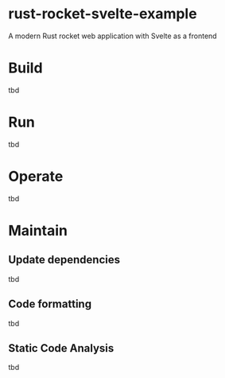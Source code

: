 # rust-rocket-svelte-example

A modern Rust rocket web application with Svelte as a frontend

# Build
tbd
# Run
tbd
# Operate
tbd
# Maintain
## Update dependencies
tbd
## Code formatting
tbd
## Static Code Analysis
tbd